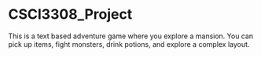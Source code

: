 # CSCI3308_Project
This is a text based adventure game where you explore a mansion. You can pick up items, fight monsters, drink potions, and explore a complex layout.
